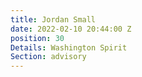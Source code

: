 ```yaml
---
title: Jordan Small
date: 2022-02-10 20:44:00 Z
position: 30
Details: Washington Spirit
Section: advisory
---
```


